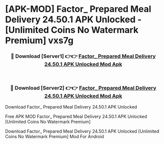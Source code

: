 # [APK-MOD] Factor_ Prepared Meal Delivery 24.50.1 APK Unlocked - [Unlimited Coins No Watermark Premium] vxs7g



<div align="center">
<h3>🔴 Download [Server1] 👉👉 <a href="https://momento.my/?title=Factor__Prepared_Meal_Delivery_24.50.1_APK_Unlocked">Factor_ Prepared Meal Delivery 24.50.1 APK Unlocked Mod Apk</a></h3><br>

<h3>🔴 Download [Server2] 👉👉 <a href="https://momento.my/?title=Factor__Prepared_Meal_Delivery_24.50.1_APK_Unlocked">Factor_ Prepared Meal Delivery 24.50.1 APK Unlocked Mod Apk</a></h3>
</div>



Download Factor_ Prepared Meal Delivery 24.50.1 APK Unlocked 

Free APK MOD Factor_ Prepared Meal Delivery 24.50.1 APK Unlocked [Unlimited Coins No Watermark Premium]

Download Factor_ Prepared Meal Delivery 24.50.1 APK Unlocked [Unlimited Coins No Watermark Premium] Mod For Android
